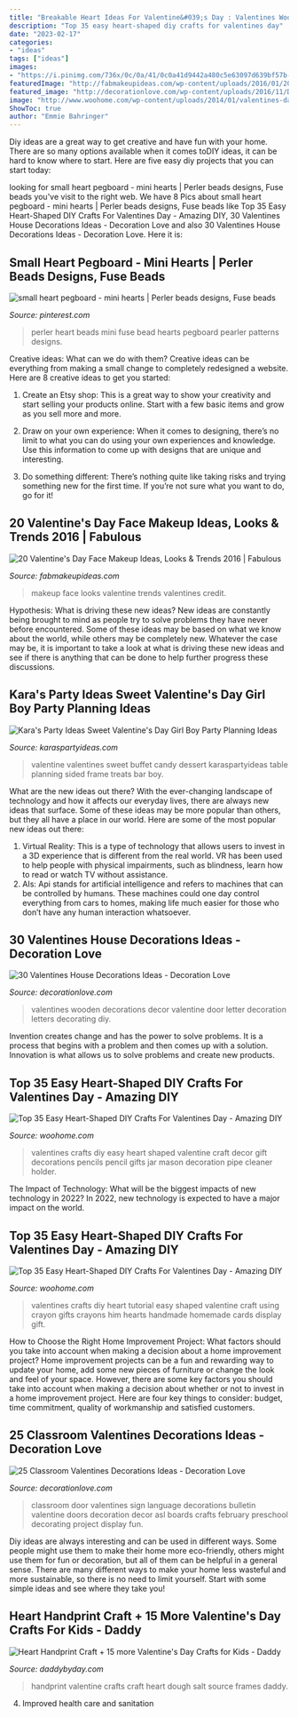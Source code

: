```yaml
---
title: "Breakable Heart Ideas For Valentine&#039;s Day : Valentines Wooden Decorations Decor Valentine Door Letter Decoration Letters Decorating Diy"
description: "Top 35 easy heart-shaped diy crafts for valentines day"
date: "2023-02-17"
categories:
- "ideas"
tags: ["ideas"]
images:
- "https://i.pinimg.com/736x/0c/0a/41/0c0a41d9442a480c5e63097d639bf57b--mini-heart-perler-beads.jpg"
featuredImage: "http://fabmakeupideas.com/wp-content/uploads/2016/01/20-Valentines-Day-Face-Makeup-Ideas-Looks-Trends-2016-18.jpg"
featured_image: "http://decorationlove.com/wp-content/uploads/2016/11/Decorating-Wooden-Letters-on-Pinterest.jpg"
image: "http://www.woohome.com/wp-content/uploads/2014/01/valentines-day-crafts-16.jpg"
ShowToc: true
author: "Emmie Bahringer"
---
```



Diy ideas are a great way to get creative and have fun with your home. There are so many options available when it comes toDIY ideas, it can be hard to know where to start. Here are five easy diy projects that you can start today: 

	

		
looking for small heart pegboard - mini hearts | Perler beads designs, Fuse beads you've visit to the right web. We have 8 Pics about small heart pegboard - mini hearts | Perler beads designs, Fuse beads like Top 35 Easy Heart-Shaped DIY Crafts For Valentines Day - Amazing DIY, 30 Valentines House Decorations Ideas - Decoration Love and also 30 Valentines House Decorations Ideas - Decoration Love. Here it is:
		
    
## Small Heart Pegboard - Mini Hearts | Perler Beads Designs, Fuse Beads

<img loading=lazy src="https://i.pinimg.com/736x/0c/0a/41/0c0a41d9442a480c5e63097d639bf57b--mini-heart-perler-beads.jpg" onerror="this.onerror=null;this.src='https://tse1.mm.bing.net/th?id=OIP.YJ8B2vXloS4v2FmnFFvwdAHaJ4&amp;pid=15.1';" alt="small heart pegboard - mini hearts | Perler beads designs, Fuse beads">

_Source: pinterest.com_

>perler heart beads mini fuse bead hearts pegboard pearler patterns designs. 

	

Creative ideas: What can we do with them?
Creative ideas can be everything from making a small change to completely redesigned a website. Here are 8 creative ideas to get you started:
1. Create an Etsy shop: This is a great way to show your creativity and start selling your products online. Start with a few basic items and grow as you sell more and more.

2. Draw on your own experience: When it comes to designing, there’s no limit to what you can do using your own experiences and knowledge. Use this information to come up with designs that are unique and interesting.

3. Do something different: There’s nothing quite like taking risks and trying something new for the first time. If you’re not sure what you want to do, go for it!

    
## 20 Valentine&#039;s Day Face Makeup Ideas, Looks &amp; Trends 2016 | Fabulous

<img loading=lazy src="http://fabmakeupideas.com/wp-content/uploads/2016/01/20-Valentines-Day-Face-Makeup-Ideas-Looks-Trends-2016-18.jpg" onerror="this.onerror=null;this.src='https://tse2.mm.bing.net/th?id=OIP.JJHg2Lbt372kbhJQJeu1SAHaKG&amp;pid=15.1';" alt="20 Valentine&#039;s Day Face Makeup Ideas, Looks &amp; Trends 2016 | Fabulous">

_Source: fabmakeupideas.com_

>makeup face looks valentine trends valentines credit. 

	

Hypothesis: What is driving these new ideas?
New ideas are constantly being brought to mind as people try to solve problems they have never before encountered. Some of these ideas may be based on what we know about the world, while others may be completely new. Whatever the case may be, it is important to take a look at what is driving these new ideas and see if there is anything that can be done to help further progress these discussions.

    
## Kara&#039;s Party Ideas Sweet Valentine&#039;s Day Girl Boy Party Planning Ideas

<img loading=lazy src="https://www.karaspartyideas.com/wp-content/uploads/2013/01/2012-02-06-15.22.15_600x900.jpg" onerror="this.onerror=null;this.src='https://tse2.mm.bing.net/th?id=OIP.TkW974cHmLHekogYhfe9_gHaLH&amp;pid=15.1';" alt="Kara&#039;s Party Ideas Sweet Valentine&#039;s Day Girl Boy Party Planning Ideas">

_Source: karaspartyideas.com_

>valentine valentines sweet buffet candy dessert karaspartyideas table planning sided frame treats bar boy. 

	

What are the new ideas out there?
With the ever-changing landscape of technology and how it affects our everyday lives, there are always new ideas that surface. Some of these ideas may be more popular than others, but they all have a place in our world. Here are some of the most popular new ideas out there: 
1. Virtual Reality: This is a type of technology that allows users to invest in a 3D experience that is different from the real world. VR has been used to help people with physical impairments, such as blindness, learn how to read or watch TV without assistance. 
2. AIs: Api stands for artificial intelligence and refers to machines that can be controlled by humans. These machines could one day control everything from cars to homes, making life much easier for those who don’t have any human interaction whatsoever. 

    
## 30 Valentines House Decorations Ideas - Decoration Love

<img loading=lazy src="http://decorationlove.com/wp-content/uploads/2016/11/Decorating-Wooden-Letters-on-Pinterest.jpg" onerror="this.onerror=null;this.src='https://tse2.mm.bing.net/th?id=OIP.eJM1ajE4Ip7Ht4_ONo0y7QHaLV&amp;pid=15.1';" alt="30 Valentines House Decorations Ideas - Decoration Love">

_Source: decorationlove.com_

>valentines wooden decorations decor valentine door letter decoration letters decorating diy. 

	

Invention creates change and has the power to solve problems. It is a process that begins with a problem and then comes up with a solution. Innovation is what allows us to solve problems and create new products.

    
## Top 35 Easy Heart-Shaped DIY Crafts For Valentines Day - Amazing DIY

<img loading=lazy src="http://www.woohome.com/wp-content/uploads/2014/01/valentines-day-crafts-16.jpg" onerror="this.onerror=null;this.src='https://tse2.mm.bing.net/th?id=OIP.9WADWUSGYm2KP80bPlhEBAHaKh&amp;pid=15.1';" alt="Top 35 Easy Heart-Shaped DIY Crafts For Valentines Day - Amazing DIY">

_Source: woohome.com_

>valentines crafts diy easy heart shaped valentine craft decor gift decorations pencils pencil gifts jar mason decoration pipe cleaner holder. 

	

The Impact of Technology: What will be the biggest impacts of new technology in 2022?
In 2022, new technology is expected to have a major impact on the world.

    
## Top 35 Easy Heart-Shaped DIY Crafts For Valentines Day - Amazing DIY

<img loading=lazy src="http://www.woohome.com/wp-content/uploads/2014/01/valentines-day-crafts-25.jpg" onerror="this.onerror=null;this.src='https://tse2.mm.bing.net/th?id=OIP.fgCXrTXqzE7vx2xeJNvZswHaLH&amp;pid=15.1';" alt="Top 35 Easy Heart-Shaped DIY Crafts For Valentines Day - Amazing DIY">

_Source: woohome.com_

>valentines crafts diy heart tutorial easy shaped valentine craft using crayon gifts crayons him hearts handmade homemade cards display gift. 

	

How to Choose the Right Home Improvement Project: What factors should you take into account when making a decision about a home improvement project?
Home improvement projects can be a fun and rewarding way to update your home, add some new pieces of furniture or change the look and feel of your space. However, there are some key factors you should take into account when making a decision about whether or not to invest in a home improvement project. Here are four key things to consider: budget, time commitment, quality of workmanship and satisfied customers.

    
## 25 Classroom Valentines Decorations Ideas - Decoration Love

<img loading=lazy src="http://www.decorationlove.com/wp-content/uploads/2016/11/Classroom-Door-Sign-Language-Love.jpg" onerror="this.onerror=null;this.src='https://tse1.mm.bing.net/th?id=OIP.HbwVXMbc5OvitVMkkd8ytwHaMe&amp;pid=15.1';" alt="25 Classroom Valentines Decorations Ideas - Decoration Love">

_Source: decorationlove.com_

>classroom door valentines sign language decorations bulletin valentine doors decoration decor asl boards crafts february preschool decorating project display fun. 

	

Diy ideas are always interesting and can be used in different ways. Some people might use them to make their home more eco-friendly, others might use them for fun or decoration, but all of them can be helpful in a general sense. There are many different ways to make your home less wasteful and more sustainable, so there is no need to limit yourself. Start with some simple ideas and see where they take you!

    
## Heart Handprint Craft + 15 More Valentine&#039;s Day Crafts For Kids - Daddy

<img loading=lazy src="http://daddybyday.com/wp-content/uploads/2017/01/SaltdoughHandprintFrames.jpg" onerror="this.onerror=null;this.src='https://tse4.mm.bing.net/th?id=OIP.T5F9zPZFTzBYBw-Ctbo_QAHaMs&amp;pid=15.1';" alt="Heart Handprint Craft + 15 more Valentine&#039;s Day Crafts for Kids - Daddy">

_Source: daddybyday.com_

>handprint valentine crafts craft heart dough salt source frames daddy. 

	

4. Improved health care and sanitation 

